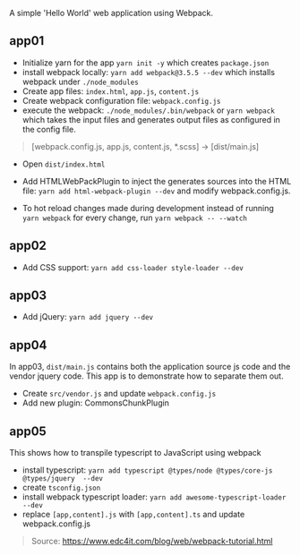 
A simple 'Hello World' web application using Webpack.

## app01

* Initialize yarn for the app `yarn init -y` which creates `package.json`
* install webpack locally: `yarn add webpack@3.5.5 --dev` which installs webpack under `./node_modules`
* Create app files: `index.html`, `app.js`, `content.js`
* Create webpack configuration file: `webpack.config.js`
* execute the webpack: `./node_modules/.bin/webpack` or `yarn webpack` which takes the input files and generates output files as configured in the config file. 
> [webpack.config.js, app.js, content.js, *.scss] -> [dist/main.js]
* Open `dist/index.html`

* Add HTMLWebPackPlugin to inject the generates sources into the HTML file: `yarn add html-webpack-plugin --dev` and modify webpack.config.js.
* To hot reload changes made during development instead of running `yarn webpack` for every change, run `yarn webpack -- --watch`

## app02

* Add CSS support: `yarn add css-loader style-loader --dev`

## app03

* Add jQuery: `yarn add jquery --dev`

## app04

In app03, `dist/main.js` contains both the application source js code and the vendor jquery code. This app is to demonstrate how to separate them out.

* Create `src/vendor.js` and update `webpack.config.js`
* Add new plugin: CommonsChunkPlugin

## app05

This shows how to transpile typescript to JavaScript using webpack

* install typescript: `yarn add typescript @types/node @types/core-js @types/jquery  --dev`
* create `tsconfig.json`
* install webpack typescript loader: `yarn add awesome-typescript-loader --dev`
* replace `[app,content].js` with `[app,content].ts` and update webpack.config.js



> Source: https://www.edc4it.com/blog/web/webpack-tutorial.html